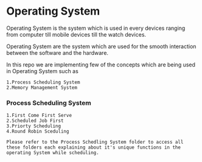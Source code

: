 # Operating System

Operating System is the system which is used in every devices ranging from computer till mobile devices till the watch devices. 

Operating System are the system which are used for the smooth interaction between the software and the hardware.

In this repo we are implementing few of the concepts which are being used in Operating System such as 

    1.Process Scheduling System
    2.Memory Management System

### Process Scheduling System

    1.First Come First Serve
    2.Scheduled Job First
    3.Priorty Scheduling
    4.Round Robin Sceduling

    Please refer to the Process Schedling System folder to access all these folders each explaining about it's unique functions in the operating System while scheduling.